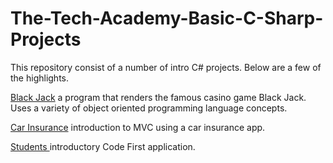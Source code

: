 # The-Tech-Academy-Basic-C-Sharp-Projects

This repository consist of a number of intro C# projects.  Below are a few of the highlights. 

<a href = "https://github.com/sammyKav/The-Tech-Academy-Basic-C-Sharp-Projects/tree/main/Casino"> Black Jack</a> a program that renders the famous casino game Black Jack. Uses a variety of object oriented programming language concepts. 

<a href = "https://github.com/sammyKav/The-Tech-Academy-Basic-C-Sharp-Projects/tree/main/CarInsurance">Car Insurance</a> introduction to MVC using a car insurance app. 

 <a href = "https://github.com/sammyKav/The-Tech-Academy-Basic-C-Sharp-Projects/tree/main/Students"> Students </a> introductory Code First application.  
           
           
